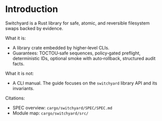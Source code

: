 # Introduction

Switchyard is a Rust library for safe, atomic, and reversible filesystem swaps backed by evidence.

What it is:
- A library crate embedded by higher‑level CLIs.
- Guarantees: TOCTOU‑safe sequences, policy‑gated preflight, deterministic IDs, optional smoke with auto‑rollback, structured audit facts.

What it is not:
- A CLI manual. The guide focuses on the `switchyard` library API and its invariants.

Citations:
- SPEC overview: `cargo/switchyard/SPEC/SPEC.md`
- Module map: `cargo/switchyard/src/`
